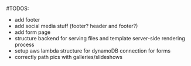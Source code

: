 #TODOS:

* add footer 
* add social media stuff (footer? header and footer?)
* add form page
* structure backend for serving files and template server-side rendering process
* setup aws lambda structure for dynamoDB connection for forms
* correctly path pics with galleries/slideshows


